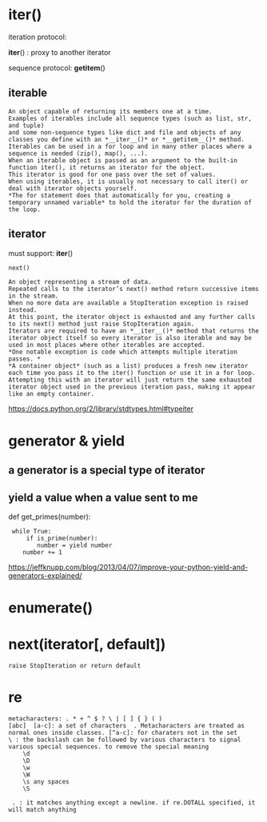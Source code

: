 # iter()
  iteration protocol: 
  
  __iter__()  : proxy to another iterator
  
  sequence protocol: __getitem__()
  
  ## iterable
  
    An object capable of returning its members one at a time. 
    Examples of iterables include all sequence types (such as list, str, and tuple) 
    and some non-sequence types like dict and file and objects of any classes you define with an *__iter__()* or *__getitem__()* method. 
    Iterables can be used in a for loop and in many other places where a sequence is needed (zip(), map(), ...). 
    When an iterable object is passed as an argument to the built-in function iter(), it returns an iterator for the object. 
    This iterator is good for one pass over the set of values. 
    When using iterables, it is usually not necessary to call iter() or deal with iterator objects yourself. 
    *The for statement does that automatically for you, creating a temporary unnamed variable* to hold the iterator for the duration of the loop. 
    
    
  ## iterator
  must support:
    __iter__()
    
    next()
    
    An object representing a stream of data. 
    Repeated calls to the iterator’s next() method return successive items in the stream. 
    When no more data are available a StopIteration exception is raised instead. 
    At this point, the iterator object is exhausted and any further calls to its next() method just raise StopIteration again. 
    Iterators are required to have an *__iter__()* method that returns the iterator object itself so every iterator is also iterable and may be used in most places where other iterables are accepted. 
    *One notable exception is code which attempts multiple iteration passes. *
    *A container object* (such as a list) produces a fresh new iterator each time you pass it to the iter() function or use it in a for loop. 
    Attempting this with an iterator will just return the same exhausted iterator object used in the previous iteration pass, making it appear like an empty container.
    

https://docs.python.org/2/library/stdtypes.html#typeiter


# generator & yield

## a generator is a special type of iterator

## yield a value when a value sent to me
def get_primes(number):

     while True:
         if is_prime(number):
            number = yield number
        number += 1
        
https://jeffknupp.com/blog/2013/04/07/improve-your-python-yield-and-generators-explained/

# enumerate()

# next(iterator[, default]) 
    raise StopIteration or return default
    
    
# re
    metacharacters: . * + ^ $ ? \ | [ ] { } ( ) 
    [abc]  [a-c]: a set of characters  . Metacharacters are treated as normal ones inside classes. [^a-c]: for charaters not in the set
    \ : the backslash can be followed by various characters to signal various special sequences. to remove the special meaning
        \d
        \D
        \w
        \W
        \s any spaces
        \S
        
     . : it matches anything except a newline. if re.DOTALL specified, it will match anything
        
    
    
    
